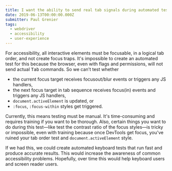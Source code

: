 ```yaml
---
title: I want the ability to send real tab signals during automated testing
date: 2019-06-13T00:00:00.000Z
submitter: Paul Grenier
tags:
  - webdriver
  - accessibility
  - user-experience
---
```


For accessibility, all interactive elements must be focusable, in a logical tab order, and not create focus traps. It's impossible to create an automated test for this because the browser, even with flags and permissions, will not send actual <kbd>Tab</kbd> commands. So we can’t test whether

* the current focus target receives focusout/blur events or triggers any JS handlers,
* the next focus target in tab sequence receives focus(in) events and triggers any JS handlers,
* `document.activeElement` is updated, or
* `:focus`, `:focus-within` styles get triggered.

Currently, this means testing must be manual. It's time-consuming and requires training if you want to be thorough. Also, certain things you want to do during this test—like test the contrast ratio of the focus styles—is tricky or impossible, even with training because once DevTools get focus, you've ruined your tab order test and `document.activeElement` style.

If we had this, we could create automated keyboard tests that run fast and produce accurate results. This would increase the awareness of common accessibility problems. Hopefully, over time this would help keyboard users and screen reader users.
